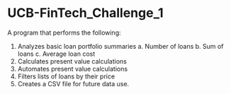 # UCB-FinTech_Challenge_1

A program that performs the following:

1. Analyzes basic loan portfolio summaries
  a. Number of loans
  b. Sum of loans
  c. Average loan cost
2. Calculates present value calculations
3. Automates present value calculations
4. Filters lists of loans by their price
5. Creates a CSV file for future data use.
